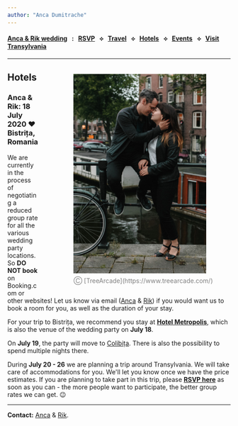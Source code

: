 ```yaml
---
author: "Anca Dumitrache"
---
```


<script src="https://use.fontawesome.com/4b6dfd67d9.js"></script>

#### [Anca & Rik wedding](./)  &nbsp; : &nbsp; [RSVP](https://forms.gle/nrNsmtP1qeaxgmD89)  &nbsp; &#10209; &nbsp;   [Travel](travel.html)  &nbsp; &#10209; &nbsp;  [Hotels](hotels.html)  &nbsp; &#10209; &nbsp;  [Events](events.html)  &nbsp; &#10209; &nbsp;  [Visit Transylvania](trip.html)




***

<figure style="float: right; margin-left: 80px; margin-bottom: 20px; margin-top: 20px">
<img src="AncaRik.jpg" width="300" />
<figcaption style="text-align: center; margin-top: 5px; color: gray;">&#9400; [TreeArcade](https://www.treearcade.com/)</figcaption>
</figure>

## Hotels
### Anca & Rik: 18 July 2020 ❤️ Bistrița, Romania

We are currently in the process of negotiating a reduced group rate for all the various wedding party locations. So **DO NOT book** on Booking.com or other websites! Let us know via email ([Anca](mailto:anca.dmtrch@gmail.com) & [Rik](mailto:rikkid6@gmail.com)) if you would want us to book a room for you, as well as the duration of your stay.

For your trip to Bistrița, we recommend you stay at **[Hotel Metropolis](https://www.google.com/maps/place/Metropolis/@47.1272607,24.4966106,15z/data=!4m2!3m1!1s0x0:0x250b9cd755c23bf0?sa=X&ved=2ahUKEwjY_927vZnmAhUMUlAKHa9MDzgQ_BIwFHoECBoQCA)**, which is also the venue of the wedding party on **July 18**.

On **July 19**, the party will move to [Colibița](https://www.google.com/maps/place/Colibi%C8%9Ba,+Romania/data=!4m2!3m1!1s0x474a08e706de8b0d:0x989b7a802680673e?sa=X&ved=2ahUKEwjsh6_bvZnmAhWNb1AKHQxiDwMQ8gEwHnoECBAQBA). There is also the possibility to spend multiple nights there.

During **July 20 - 26** we are planning a trip around Transylvania. We will take care of accommodations for you. We'll let you know once we have the price estimates. If you are planning to take part in this trip, please **[RSVP here](https://forms.gle/nrNsmtP1qeaxgmD89)** as soon as you can - the more people want to participate, the better group rates we can get. 😉

***

**Contact:** [Anca](mailto:anca.dmtrch@gmail.com) & [Rik](mailto:rikkid6@gmail.com).
